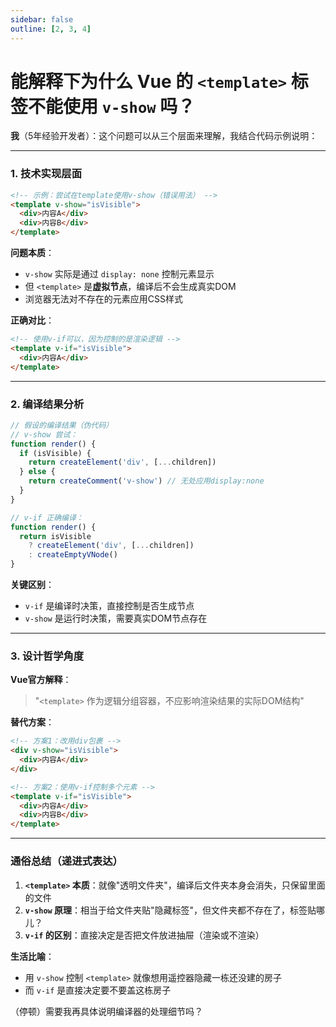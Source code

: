 ```yaml
---
sidebar: false
outline: [2, 3, 4]
---
```


# 能解释下为什么 Vue 的 `<template>` 标签不能使用 `v-show` 吗？

**我**（5年经验开发者）：这个问题可以从三个层面来理解，我结合代码示例说明：

---

### **1. 技术实现层面**

```html
<!-- 示例：尝试在template使用v-show（错误用法） -->
<template v-show="isVisible">
  <div>内容A</div>
  <div>内容B</div>
</template>
```

**问题本质**：
- `v-show` 实际是通过 `display: none` 控制元素显示
- 但 `<template>` 是**虚拟节点**，编译后不会生成真实DOM
- 浏览器无法对不存在的元素应用CSS样式

**正确对比**：
```html
<!-- 使用v-if可以，因为控制的是渲染逻辑 -->
<template v-if="isVisible">
  <div>内容A</div>
</template>
```

---

### **2. 编译结果分析**
```javascript
// 假设的编译结果（伪代码）
// v-show 尝试：
function render() {
  if (isVisible) {
    return createElement('div', [...children])
  } else {
    return createComment('v-show') // 无处应用display:none
  }
}

// v-if 正确编译：
function render() {
  return isVisible
    ? createElement('div', [...children])
    : createEmptyVNode()
}
```
**关键区别**：
- `v-if` 是编译时决策，直接控制是否生成节点
- `v-show` 是运行时决策，需要真实DOM节点存在

---

### **3. 设计哲学角度**
**Vue官方解释**：
> "`<template>` 作为逻辑分组容器，不应影响渲染结果的实际DOM结构"

**替代方案**：
```html
<!-- 方案1：改用div包裹 -->
<div v-show="isVisible">
  <div>内容A</div>
</div>

<!-- 方案2：使用v-if控制多个元素 -->
<template v-if="isVisible">
  <div>内容A</div>
  <div>内容B</div>
</template>
```

---

### **通俗总结（递进式表达）**
1. **`<template>` 本质**：就像"透明文件夹"，编译后文件夹本身会消失，只保留里面的文件
2. **`v-show` 原理**：相当于给文件夹贴"隐藏标签"，但文件夹都不存在了，标签贴哪儿？
3. **`v-if` 的区别**：直接决定是否把文件放进抽屉（渲染或不渲染）

**生活比喻**：
- 用 `v-show` 控制 `<template>` 就像想用遥控器隐藏一栋还没建的房子
- 而 `v-if` 是直接决定要不要盖这栋房子

（停顿）需要我再具体说明编译器的处理细节吗？
